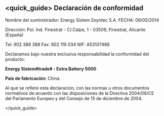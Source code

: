 ## <quick_guide> Declaración de conformidad

Nombre del suministrador: Energy Sistem Soyntec S.A.				FECHA: 09/05/2014

Dirección: Pol. Ind. Finestrat - C/.Calpe, 1 - 03509, Finestrat, Alicante (España)

Tel: 902 388 388
Fax: 902 119 034
NIF: A53107488

Declaramos bajo nuestra exclusiva responsabilidad la conformidad del producto:

**Energy Sistem#trade# - Extra Battery 5000**

**Paí­s de fabricación**: China

Al que se refiere esta declaración, con las normas u otros documentos normativos de acuerdo con las disposiciones de la Directiva 2004/08/CE del Parlamento Europeo y del Consejo de 15 de diciembre de 2004.

</quick_guide>

